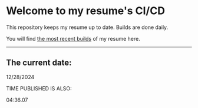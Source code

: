 # Welcome to my resume's CI/CD
This repository keeps my resume up to date. Builds are done daily.
  
You will find [the most recent builds](output/) of my resume here.
* * *
 
## The current date:  
 12/28/2024 
   
  
  
 TIME PUBLISHED IS ALSO: 
  
 04:36.07 
  
  
